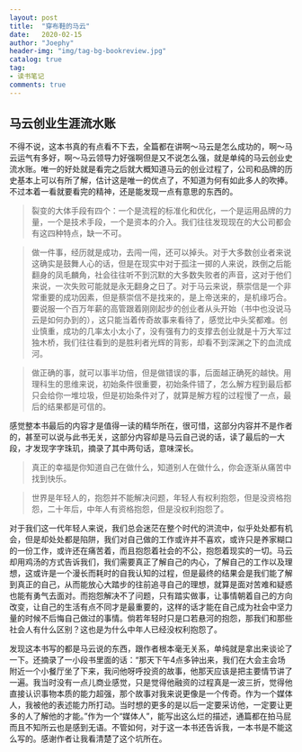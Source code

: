 ```yaml
---
layout: post
title:  "穿布鞋的马云"
date:   2020-02-15
author: "Joephy"
header-img: "img/tag-bg-bookreview.jpg"
catalog: true
tag:
- 读书笔记 
comments: true
---
```

马云创业生涯流水账
-----------

不得不说，这本书真的有点看不下去，全篇都在讲啊～马云是怎么成功的，啊～马云运气有多好，啊～马云领导力好强啊但是又不说怎么强，就是单纯的马云创业史流水账。唯一的好处就是看完之后就大概知道马云的创业过程了，公司和品牌的历史基本上可以有所了解，估计这是唯一的优点了，不知道为何有如此多人的吹捧。不过本着一看就要看完的精神，还是能发现一点有意思的东西的。

> 裂变的大体手段有四个：一个是流程的标准化和优化，一个是运用品牌的力量，一个是技术手段，一个是资本的介入。我们往往发现现在的大公司都会有这四种特点，缺一不可。

> 做一件事，经历就是成功，去闯一闯，还可以掉头。对于大多数创业者来说这确实是鼓舞人心的话，但是在现实中对于孤注一掷的人来说，跌倒之后能翻身的凤毛麟角，社会往往听不到沉默的大多数失败者的声音，这对于他们来说，一次失败可能就是永无翻身之日了。对于马云来说，蔡崇信是一个非常重要的成功因素，但是蔡崇信不是找来的，是上帝送来的，是机缘巧合。要说服一个百万年薪的高管跟着刚刚起步的创业者从头开始（书中也没说马云是如何办到的），这只能当着传奇故事来看待了，感觉比中头奖都难。创业慎重，成功的几率太小太小了，没有强有力的支撑去创业就是十万大军过独木桥，我们往往看到的是胜利者光辉的背影，却看不到深渊之下的血流成河。

> 做正确的事，就可以事半功倍，但是做错误的事，后面越正确死的越快。用理科生的思维来说，初始条件很重要，初始条件错了，怎么解方程到最后都只会给你一堆垃圾，但是初始条件对了，就算是解方程的过程慢了一点，最后的结果都是可信的。

感觉整本书最后的内容才是值得一读的精华所在，很可惜，这部分内容并不是作者的，甚至可以说与此书无关，这部分内容却是马云自己说的话，读了最后的一大段，才发现字字珠玑，摘录了其中两句话，意味深长。

> 真正的幸福是你知道自己在做什么，知道别人在做什么，你会逐渐从痛苦中找到快乐。

> 世界是年轻人的，抱怨并不能解决问题，年轻人有权利抱怨，但是没资格抱怨，二十年后，中年人有资格抱怨，但是没权利抱怨了。

对于我们这一代年轻人来说，我们总会迷茫在整个时代的洪流中，似乎处处都有机会，但是却处处都是陷阱，我们对自己做的工作或许并不喜欢，或许只是养家糊口的一份工作，或许还在痛苦着，而且抱怨着社会的不公，抱怨着现实的一切。马云却用鸡汤的方式告诉我们，我们需要真正了解自己的内心，了解自己的工作以及理想，这或许是一个漫长而耗时的自我认知的过程，但是最终的结果会是我们能了解到真正的自己，从而能放心大踏步的往前追寻自己的理想，就算是面对苦难和疑惑也能有勇气去面对。而抱怨解决不了问题，只有踏实做事，让事情朝着自己的方向改变，让自己的生活有点不同才是最重要的，这样的话才能在自己成为社会中坚力量的时候不后悔自己做过的事情。倘若年轻时只是口若悬河的抱怨，那我们和那些社会人有什么区别？这也是为什么中年人已经没权利抱怨了。

发现这本书写的都是马云说的东西，跟作者根本毫无关系，单纯就是拿出来谈论了一下。还摘录了一小段书里面的话：“那天下午4点多钟出来，我们在大会主会场附近一个小餐厅坐了下来，我问他呀呼投资的故事，他那天应该是把主要情节讲了一遍。我当时没有一点儿商业感觉，只是觉得他融资的过程真是一波三折，觉得他直接认识事物本质的能力超强，那个故事对我来说更像是一个传奇。作为一个媒体人，我被他的表述能力所打动。当时想的更多的是以后一定要采访他，一定要让更多的人了解他的才能。”作为一个“媒体人”，能写出这么烂的描述，通篇都在拍马屁而且不知所云也是感到无语。不管如何，对于这一本书还告诉我，一本书是不能这么写的。感谢作者让我看清楚了这个坑所在。

